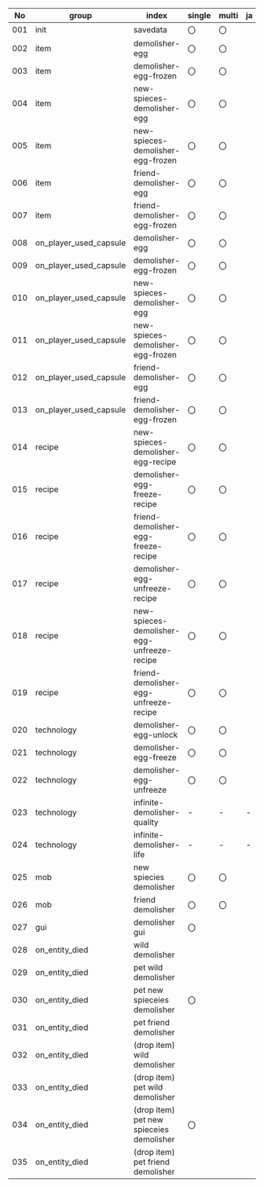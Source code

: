 |No|group|index|single|multi|ja|en|
|---|---|---|---|---|---|---|
|001|init|savedata|〇|〇|||
|002|item|demolisher-egg|〇|〇|||
|003|item|demolisher-egg-frozen|〇|〇|||
|004|item|new-spieces-demolisher-egg|〇|〇|||
|005|item|new-spieces-demolisher-egg-frozen|〇|〇|||
|006|item|friend-demolisher-egg|〇|〇|||
|007|item|friend-demolisher-egg-frozen|〇|〇|||
|008|on_player_used_capsule|demolisher-egg|〇|〇|||
|009|on_player_used_capsule|demolisher-egg-frozen|〇|〇|||
|010|on_player_used_capsule|new-spieces-demolisher-egg|〇|〇|||
|011|on_player_used_capsule|new-spieces-demolisher-egg-frozen|〇|〇|||
|012|on_player_used_capsule|friend-demolisher-egg|〇|〇|||
|013|on_player_used_capsule|friend-demolisher-egg-frozen|〇|〇|||
|014|recipe|new-spieces-demolisher-egg-recipe|〇|〇|||
|015|recipe|demolisher-egg-freeze-recipe|〇|〇|||
|016|recipe|friend-demolisher-egg-freeze-recipe|〇|〇|||
|017|recipe|demolisher-egg-unfreeze-recipe|〇|〇|||
|018|recipe|new-spieces-demolisher-egg-unfreeze-recipe|〇|〇|||
|019|recipe|friend-demolisher-egg-unfreeze-recipe|〇|〇|||
|020|technology|demolisher-egg-unlock|〇|〇|||
|021|technology|demolisher-egg-freeze|〇|〇|||
|022|technology|demolisher-egg-unfreeze|〇|〇|||
|023|technology|infinite-demolisher-quality|-|-|-|-|
|024|technology|infinite-demolisher-life|-|-|-|-|
|025|mob|new spiecies demolisher|〇|〇|||
|026|mob|friend demolisher|〇|〇|||
|027|gui|demolisher gui|〇||||
|028|on_entity_died|wild demolisher|||||
|029|on_entity_died|pet wild demolisher|||||
|030|on_entity_died|pet new spieceies demolisher|〇||||
|031|on_entity_died|pet friend demolisher|||||
|032|on_entity_died|(drop item) wild demolisher|||||
|033|on_entity_died|(drop item) pet wild demolisher|||||
|034|on_entity_died|(drop item) pet new spieceies demolisher|〇||||
|035|on_entity_died|(drop item) pet friend demolisher|||||
